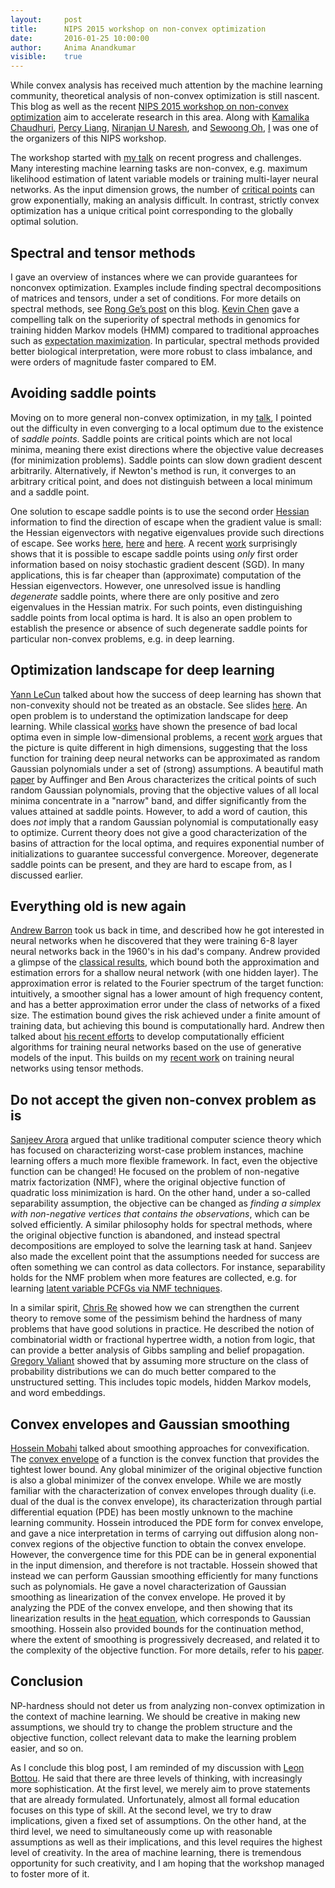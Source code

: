 ```yaml
---
layout:     post
title:      NIPS 2015 workshop on non-convex optimization
date:       2016-01-25 10:00:00
author:     Anima Anandkumar
visible:    true
---
```


While convex analysis has received much attention by the machine learning community, theoretical analysis of non-convex optimization  is still nascent. This blog as well as the recent [NIPS 2015 workshop on non-convex optimization](https://sites.google.com/site/nips2015nonconvexoptimization/home) aim to  accelerate research in this area. Along with [Kamalika Chaudhuri](http://cseweb.ucsd.edu/~kamalika/),  [Percy Liang](http://cs.stanford.edu/~pliang/),  [Niranjan U Naresh](http://www.ics.uci.edu/~numanare/), and [Sewoong Oh](http://web.engr.illinois.edu/~swoh/), [I](http://newport.eecs.uci.edu/anandkumar/) was one of the organizers of this  NIPS workshop. 

The workshop started with [my talk](https://docs.google.com/viewer?a=v&pid=sites&srcid=ZGVmYXVsdGRvbWFpbnxuaXBzMjAxNW5vbmNvbnZleG9wdGltaXphdGlvbnxneDo0OGYxMDE2ZjFhNjlkNGRi) on recent progress and challenges. Many interesting machine learning tasks are non-convex, e.g. maximum likelihood estimation of  latent variable models or training  multi-layer neural networks. As the input dimension grows, the  number of [critical points](https://en.wikipedia.org/wiki/Critical_point_(mathematics)) can grow exponentially, making an analysis difficult. In contrast, strictly convex optimization has a unique critical point corresponding to the globally optimal solution. 

## Spectral and tensor methods

I gave an overview of instances where we can provide guarantees for nonconvex optimization. Examples include finding spectral decompositions of matrices and tensors, under a set of conditions. For more details on spectral methods, see [Rong Ge’s post](http://www.offconvex.org/2015/12/17/tensor-decompositions/) on this blog. [Kevin Chen](https://genfaculty.rutgers.edu/kcchen/home) gave a compelling talk on the superiority of spectral methods in genomics for training hidden Markov models (HMM)  compared to traditional approaches such as [expectation maximization](https://en.wikipedia.org/wiki/Expectation%E2%80%93maximization_algorithm). In particular, spectral methods provided better biological interpretation, were more robust to class imbalance, and were orders of magnitude faster compared to EM.

## Avoiding saddle points
 
Moving on to more general non-convex optimization, in my [talk](https://docs.google.com/viewer?a=v&pid=sites&srcid=ZGVmYXVsdGRvbWFpbnxuaXBzMjAxNW5vbmNvbnZleG9wdGltaXphdGlvbnxneDo0OGYxMDE2ZjFhNjlkNGRi), I pointed out the difficulty in even converging to a local optimum due to the existence of *saddle points*. Saddle points are critical points which are not local minima, meaning there exist directions where the objective value decreases (for minimization problems). Saddle points can slow down gradient descent arbitrarily. Alternatively, if  Newton's method is run, it converges to an arbitrary critical point, and does not  distinguish between a local minimum and a saddle point.

One solution to escape saddle points is to  use the second order [Hessian](https://en.wikipedia.org/wiki/Hessian_matrix) information to find the direction of escape when the gradient value is small: the  Hessian eigenvectors with negative eigenvalues provide such directions of escape. See works  [here](https://www.computer.org/csdl/proceedings/focs/1996/7594/00/75940359.pdf),  [here](http://arxiv.org/abs/1405.4604) and [here](http://link.springer.com/article/10.1007%2Fs10107-006-0706-8).  A recent  [work](http://arxiv.org/abs/1503.02101) surprisingly shows that it is possible to escape saddle points using *only* first order information based on noisy stochastic gradient descent (SGD). In many applications, this is far cheaper than (approximate) computation of the Hessian eigenvectors.  However, one unresolved issue is handling *degenerate* saddle points, where there are only positive and zero eigenvalues in the Hessian matrix. For such points, even distinguishing saddle points from local optima is hard. It is also an open problem to establish the presence or absence of  such degenerate saddle points for particular non-convex problems, e.g. in deep learning.

## Optimization landscape for deep learning

[Yann LeCun](http://yann.lecun.com/) talked about how the success of deep learning has shown that non-convexity should not be treated as an obstacle. See slides [here](https://docs.google.com/viewer?a=v&pid=sites&srcid=ZGVmYXVsdGRvbWFpbnxuaXBzMjAxNW5vbmNvbnZleG9wdGltaXphdGlvbnxneDo0YmNiNjM0OGU0NTlmMDll). An open problem is to understand the optimization landscape for deep learning. While classical [works](http://www.dsi.unifi.it/~paolo/ps/pinn.pdf) have shown the presence of bad local optima even in simple low-dimensional problems, a recent [work](http://arxiv.org/abs/1412.0233) argues that the picture is quite different in high dimensions, suggesting that the loss function for training deep neural networks can be approximated as random Gaussian polynomials under a set of (strong) assumptions. A beautiful math [paper](https://projecteuclid.org/euclid.aop/1384957786) by Auffinger and Ben Arous characterizes the critical points of such random Gaussian  polynomials, proving that the objective values of all local minima concentrate in a "narrow" band, and  differ significantly from the values attained at saddle points. However, to add a word of caution, this does *not* imply that a random Gaussian polynomial  is computationally easy to optimize. Current theory does not give a good characterization of the basins of attraction for the local optima, and requires exponential number of initializations to guarantee successful convergence. Moreover, degenerate saddle points can be present, and they are hard to escape from, as I discussed earlier. 

## Everything old is new again

[Andrew Barron](http://www.stat.yale.edu/~arb4/) took us back in time, and described how he got interested in neural networks when he discovered that they were training 6-8 layer neural networks back in the 1960's in his dad's company. Andrew provided a glimpse of the [classical results](http://link.springer.com/article/10.1023%2FA%3A1022650905902), which bound both the approximation and estimation errors for a shallow neural network (with one hidden layer). The approximation error is related to the  Fourier spectrum of the target function: intuitively, a smoother signal has a lower amount of high frequency content, and has a better approximation error under the class of   networks of a fixed size. The estimation bound gives the risk achieved under a finite amount of training data, but  achieving this  bound is   computationally hard. Andrew then talked about [his recent efforts](https://drive.google.com/file/d/0Bxz8_SW7cMO-Z2Nob1htbTNyUG8/view?usp=sharing) to develop computationally efficient algorithms for training neural networks based on the use of generative models of the input. This builds on my  [recent work](http://newport.eecs.uci.edu/anandkumar/pubs/NN_GeneralizationBound.pdf) 
 on training neural networks using tensor methods.

## Do not accept the given non-convex problem as is

[Sanjeev Arora](https://www.cs.princeton.edu/~arora/) argued that unlike traditional computer science theory which has focused on characterizing worst-case problem instances, machine learning offers a much more flexible framework. In fact, even the objective function can be changed!  He focused on the problem of non-negative matrix factorization (NMF), where the original objective function of quadratic loss minimization is hard. On the other hand,  under a so-called  separability assumption, the objective  can  be changed as *finding a simplex with non-negative vertices that contains the observations*, which can be solved efficiently. A similar philosophy holds for spectral methods, where the original objective function is abandoned, and instead spectral decompositions are employed to solve the learning task at hand. Sanjeev also made the excellent point that the assumptions needed for success are often something we can control as data collectors. For instance, separability holds for the NMF problem when more features are collected, e.g. for learning [latent variable PCFGs via NMF techniques](http://homepages.inf.ed.ac.uk/scohen/acl14pivot+supp.pdf). 

In a similar spirit,  [Chris Re](http://cs.stanford.edu/people/chrismre/)  showed how we can strengthen the current theory to remove some of the pessimism behind the hardness of many problems that have good solutions  in practice. He described the notion of combinatorial width or fractional hypertree width, a notion from logic, that can provide a better analysis of Gibbs sampling and belief propagation.  [Gregory Valiant](http://theory.stanford.edu/~valiant/) showed that by assuming more structure on the class of probability distributions we can do much better compared to the unstructured setting. This includes topic models, hidden Markov models, and word embeddings. 

## Convex envelopes and Gaussian smoothing

[Hossein Mobahi](http://people.csail.mit.edu/hmobahi/index2.html) talked about smoothing approaches for convexification. The [convex envelope](http://www.tandfonline.com/doi/abs/10.1080/03605309908821476?journalCode=lpde20#.VnH1dEorK00) of a function  is  the convex function that provides the tightest lower bound. Any global minimizer of the original objective function is also a global minimizer of the convex envelope. While we are mostly familiar with the characterization of convex envelopes through duality (i.e. dual of the dual is the convex envelope), its characterization through partial differential equation (PDE) has been mostly unknown to the machine learning community. Hossein introduced the PDE form for convex envelope, and gave a nice interpretation in terms of carrying out diffusion along  non-convex regions of the objective function to obtain the convex envelope.  However, the convergence time for this PDE can be in general  exponential in the input dimension, and therefore is not tractable. Hossein showed that instead we can perform Gaussian smoothing efficiently for many functions such as polynomials. He gave a novel characterization of Gaussian smoothing as linearization of the convex envelope.  He proved it by analyzing the PDE of the convex envelope, and then showing that its linearization results in the [heat equation](http://people.csail.mit.edu/hmobahi/pubs/gaussian_convenv_2015.pdf), which corresponds to Gaussian smoothing. Hossein also provided bounds for the continuation method, where the extent of smoothing is progressively decreased, and related it to the complexity of the objective function. For more details, refer to his [paper](http://people.csail.mit.edu/hmobahi/pubs/aaai_2015.pdf).

## Conclusion 

NP-hardness should not deter us from analyzing non-convex optimization in the context of machine learning. We should be creative in making new assumptions, we should try to change the problem structure and the objective function, collect relevant data to make the learning problem easier, and so on. 

As I conclude this blog post, I am reminded of my discussion with [Leon Bottou](http://leon.bottou.org/). He said that there are three levels of thinking, with increasingly more sophistication. At the first level, we merely aim to prove statements that are already formulated. Unfortunately, almost all formal education focuses on this type of skill. At the second level, we try to draw implications, given a fixed set of assumptions. On the other hand, at the third level, we need to simultaneously come up with reasonable assumptions as well as their implications, and this level requires the highest level of creativity. In the area of machine learning, there is tremendous opportunity for such creativity, and I am hoping that the workshop managed to foster more of it. 


